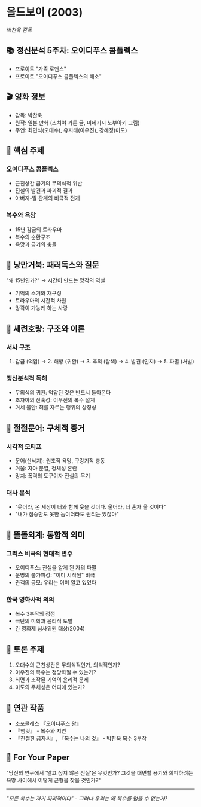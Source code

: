 # 올드보이 (2003)
*박찬욱 감독*

## 📚 정신분석 5주차: 오이디푸스 콤플렉스
- 프로이트 "가족 로맨스"
- 프로이트 "오이디푸스 콤플렉스의 해소"

## 🎬 영화 정보
- 감독: 박찬욱
- 원작: 일본 만화 (츠치야 가론 글, 미네기시 노부아키 그림)
- 주연: 최민식(오대수), 유지태(이우진), 강혜정(미도)

## 🔑 핵심 주제
### 오이디푸스 콤플렉스
- 근친상간 금기의 무의식적 위반
- 진실의 발견과 파괴적 결과
- 아버지-딸 관계의 비극적 전개

### 복수와 욕망
- 15년 감금의 트라우마
- 복수의 순환구조
- 욕망과 금기의 충돌

## 🐢 낭만거북: 패러독스와 질문
"왜 15년인가?" → 시간이 만드는 망각의 역설
- 기억의 소거와 재구성
- 트라우마의 시간적 차원
- 망각이 가능케 하는 사랑

## 🐅 세련호랑: 구조와 이론
### 서사 구조
1. 감금 (억압) → 2. 해방 (귀환) → 3. 추적 (탐색) → 4. 발견 (인지) → 5. 파멸 (처벌)

### 정신분석적 독해
- 무의식의 귀환: 억압된 것은 반드시 돌아온다
- 초자아의 잔혹성: 이우진의 복수 설계
- 거세 불안: 혀를 자르는 행위의 상징성

## 🐙 절절문어: 구체적 증거
### 시각적 모티프
- 문어(산낙지): 원초적 욕망, 구강기적 충동
- 거울: 자아 분열, 정체성 혼란
- 망치: 폭력의 도구이자 진실의 무기

### 대사 분석
- "웃어라, 온 세상이 너와 함께 웃을 것이다. 울어라, 너 혼자 울 것이다"
- "내가 짐승만도 못한 놈이더라도 권리는 있잖아"

## 👾 똘똘외계: 통합적 의미
### 그리스 비극의 현대적 변주
- 오이디푸스: 진실을 알게 된 자의 파멸
- 운명의 불가피성: "이미 시작된" 비극
- 관객의 공모: 우리는 이미 알고 있었다

### 한국 영화사적 의의
- 복수 3부작의 정점
- 극단의 미학과 윤리적 도발
- 칸 영화제 심사위원 대상(2004)

## 💭 토론 주제
1. 오대수의 근친상간은 무의식적인가, 의식적인가?
2. 이우진의 복수는 정당화될 수 있는가?
3. 최면과 조작된 기억의 윤리적 문제
4. 미도의 주체성은 어디에 있는가?

## 📖 연관 작품
- 소포클레스 『오이디푸스 왕』
- 『햄릿』 - 복수와 지연
- 『친절한 금자씨』, 『복수는 나의 것』 - 박찬욱 복수 3부작

## 🎯 For Your Paper
"당신의 연구에서 '알고 싶지 않은 진실'은 무엇인가? 
그것을 대면할 용기와 회피하려는 욕망 사이에서 어떻게 균형을 찾을 것인가?"

---
*"모든 복수는 자기 파괴적이다" - 그러나 우리는 왜 복수를 멈출 수 없는가?*
